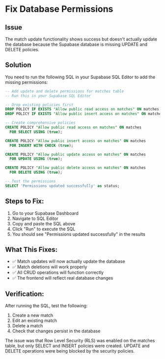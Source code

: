 # Fix Database Permissions

## Issue
The match update functionality shows success but doesn't actually update the database because the Supabase database is missing UPDATE and DELETE policies.

## Solution
You need to run the following SQL in your Supabase SQL Editor to add the missing permissions:

```sql
-- Add update and delete permissions for matches table
-- Run this in your Supabase SQL Editor

-- Drop existing policies first
DROP POLICY IF EXISTS "Allow public read access on matches" ON matches;
DROP POLICY IF EXISTS "Allow public insert access on matches" ON matches;

-- Create comprehensive policies
CREATE POLICY "Allow public read access on matches" ON matches
  FOR SELECT USING (true);

CREATE POLICY "Allow public insert access on matches" ON matches
  FOR INSERT WITH CHECK (true);

CREATE POLICY "Allow public update access on matches" ON matches
  FOR UPDATE USING (true);

CREATE POLICY "Allow public delete access on matches" ON matches
  FOR DELETE USING (true);

-- Test the permissions
SELECT 'Permissions updated successfully' as status;
```

## Steps to Fix:

1. Go to your Supabase Dashboard
2. Navigate to SQL Editor
3. Copy and paste the SQL above
4. Click "Run" to execute the SQL
5. You should see "Permissions updated successfully" in the results

## What This Fixes:

- ✅ Match updates will now actually update the database
- ✅ Match deletions will work properly
- ✅ All CRUD operations will function correctly
- ✅ The frontend will reflect real database changes

## Verification:

After running the SQL, test the following:
1. Create a new match
2. Edit an existing match
3. Delete a match
4. Check that changes persist in the database

The issue was that Row Level Security (RLS) was enabled on the matches table, but only SELECT and INSERT policies were created. UPDATE and DELETE operations were being blocked by the security policies.

